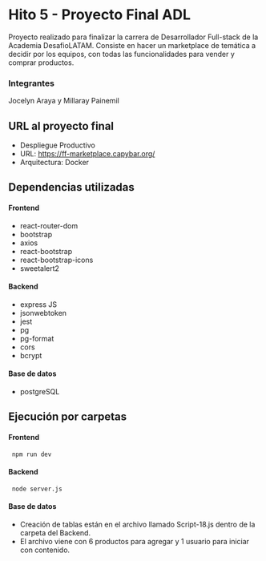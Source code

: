 # Hito 5 - Proyecto Final ADL

Proyecto realizado para finalizar la carrera de Desarrollador Full-stack de la Academia DesafioLATAM. Consiste en hacer un marketplace de temática a decidir por los equipos, con todas las funcionalidades para vender y comprar productos.

### Integrantes
Jocelyn Araya y Millaray Painemil

## URL al proyecto final
- Despliegue Productivo
- URL: https://ff-marketplace.capybar.org/
- Arquitectura: Docker


## Dependencias utilizadas
#### Frontend
- react-router-dom
- bootstrap
- axios
- react-bootstrap
- react-bootstrap-icons
- sweetalert2

#### Backend
- express JS
- jsonwebtoken
- jest
- pg
- pg-format
- cors
- bcrypt
#### Base de datos
- postgreSQL
## Ejecución por carpetas
#### Frontend
`` 
npm run dev
``
#### Backend
`` 
node server.js
``
#### Base de datos
- Creación de tablas están en el archivo llamado Script-18.js dentro de la carpeta del Backend.
- El archivo viene con 6 productos para agregar y 1 usuario para iniciar con contenido.
